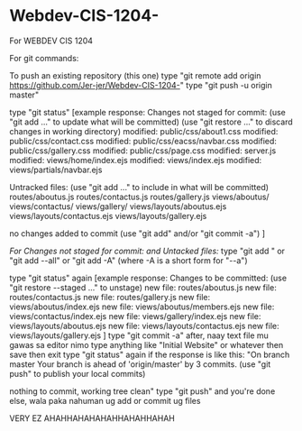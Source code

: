 # Webdev-CIS-1204-
For WEBDEV CIS 1204

For git commands:

To push an existing repository (this one)
type "git remote add origin https://github.com/Jer-jer/Webdev-CIS-1204-"
type "git push -u origin master"

type "git status"
[example response:
Changes not staged for commit:
  (use "git add <file>..." to update what will be committed)
  (use "git restore <file>..." to discard changes in working directory)
        modified:   public/css/about1.css
        modified:   public/css/contact.css
        modified:   public/css/eacss/navbar.css
        modified:   public/css/gallery.css
        modified:   public/css/page.css
        modified:   server.js
        modified:   views/home/index.ejs
        modified:   views/index.ejs
        modified:   views/partials/navbar.ejs
 
 Untracked files:
  (use "git add <file>..." to include in what will be committed)
        routes/aboutus.js
        routes/contactus.js
        routes/gallery.js
        views/aboutus/
        views/contactus/
        views/gallery/
        views/layouts/aboutus.ejs
        views/layouts/contactus.ejs
        views/layouts/gallery.ejs

no changes added to commit (use "git add" and/or "git commit -a")
]

*For Changes not staged for commit: and Untacked files:*
type "git add <file> <another file> <another file>" or "git add --all" or "git add -A" (where -A is a short form for "--a")

type "git status" again
[example response:
Changes to be committed:
  (use "git restore --staged <file>..." to unstage)
        new file:   routes/aboutus.js
        new file:   routes/contactus.js
        new file:   routes/gallery.js
        new file:   views/aboutus/index.ejs
        new file:   views/aboutus/members.ejs
        new file:   views/contactus/index.ejs
        new file:   views/gallery/index.ejs
        new file:   views/layouts/aboutus.ejs
        new file:   views/layouts/contactus.ejs
        new file:   views/layouts/gallery.ejs
]
type "git commit -a" after, naay text file mu gawas sa editor nimo type anything like "Initial Website" or whatever 
then save then exit
type "git status" again
if the response is like this:
"On branch master
Your branch is ahead of 'origin/master' by 3 commits.
  (use "git push" to publish your local commits)

nothing to commit, working tree clean"
type "git push" and you're done
else, wala paka nahuman ug add or commit ug files

VERY EZ AHAHHAHAHAHAHHAHAHHAHAH


